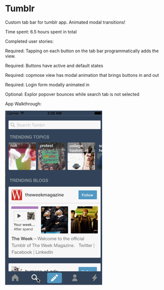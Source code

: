 Tumblr
======
Custom tab bar for tumblr app. Animated modal transitions!

Time spent: 6.5 hours spent in total

Completed user stories:

Required: Tapping on each button on the tab bar programmatically adds the view. 

Required: Buttons have active and default states

Required: copmose view has modal animation that brings buttons in and out

Required: Login form modally animated in

Optional: Explor popover bounces while search tab is not selected

App Walkthrough:


![Alt text](https://github.com/samjau/Tumblr/blob/master/tumblr.gif "App walkthrough")
